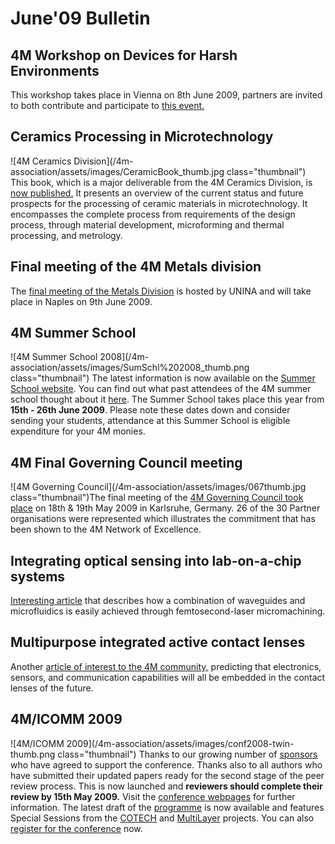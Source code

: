 # June'09 Bulletin

<!--break-->
## 4M Workshop on Devices for Harsh Environments

This workshop takes place in Vienna on 8th June 2009, partners are invited to both contribute and participate to [this event.](/4m-association/event/4M-Workshop-Devices-harsh-environments)

## Ceramics Processing in Microtechnology

![4M Ceramics Division](/4m-association/assets/images/CeramicBook_thumb.jpg class="thumbnail") This book, which is a major deliverable from the 4M Ceramics Division, is [now published.](/4m-association/content/Ceramics-Processing-Microtechnology) It presents an overview of the current status and future prospects for the processing of ceramic materials in microtechnology.  It encompasses the complete process from requirements of the design process, through material development, microforming and thermal processing, and metrology.   

## Final meeting of the 4M Metals division

The [final meeting of the Metals Division](/4m-association/event/Final-meeting-4M-Metals-Division) is hosted by UNINA and will take place in Naples on 9th June 2009. 

## 4M Summer School

![4M Summer School 2008](/4m-association/assets/images/SumSchl%202008_thumb.png class="thumbnail") The latest information is now available on the [Summer School website](http://www.me.mek.dtu.dk/English/Education/PhD%20Summer%20School.aspx). You can find out what past attendees of the 4M summer school thought about it [here](/4m-association/event/4M-Summer-School). The Summer School takes place this year from **15th - 26th June 2009**. Please note these dates down and consider sending your students, attendance at this Summer School is eligible expenditure for your 4M monies.  

## 4M Final Governing Council meeting

![4M Governing Council](/4m-association/assets/images/067thumb.jpg class="thumbnail")The final meeting of the [4M Governing Council took place](/4m-association/content/Final-4M-Governing-Council) on 18th & 19th May 2009 in Karlsruhe, Germany. 26 of the 30 Partner organisations were represented which illustrates the commitment that has been shown to the 4M Network of Excellence.

## Integrating optical sensing into lab-on-a-chip systems

[Interesting article](/4m-association/content/Integrating-optical-sensing-lab-chip-systems) that describes how a combination of waveguides and microfluidics is easily achieved through femtosecond-laser micromachining.

## Multipurpose integrated active contact lenses

Another [article of interest to the 4M community,](/4m-association/content/Multipurpose-integrated-active-contact-lenses) predicting that electronics, sensors, and communication capabilities will all be embedded in the contact lenses of the future. 

## 4M/ICOMM 2009

![4M/ICOMM 2009](/4m-association/assets/images/conf2008-twin-thumb.png class="thumbnail")
Thanks to our growing number of [sponsors](/4m-association/conference/2009/Sponsors) who have agreed to support the conference. Thanks also to all authors who have submitted their updated papers ready for the second  stage of the peer review process. This is now launched and **reviewers should complete their review by 15th May 2009.** Visit the [conference webpages](/4m-association/conference/2009 "conference webpages") for further information. The latest draft of the [programme](/4m-association/conference/2009/Programme) is now available and features Special Sessions from the [COTECH](/node/18) and [MultiLayer](/node/19) projects. You can also [register for the conference](/4m-association/conference/2009/Registration_and_fees) now.